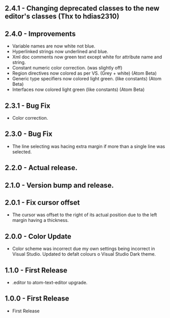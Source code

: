 ## 2.4.1 - Changing deprecated classes to the new editor's classes (Thx to hdias2310)
## 2.4.0 - Improvements
* Variable names are now white not blue.
* Hyperlinked strings now underlined and blue.
* Xml doc comments now green text except white for attribute name and string.
* Constant numeric color correction. (was slightly off)
* Region directives now colored as per VS. (Grey + white) (Atom Beta)
* Generic type specifiers now colored light green. (like constants) (Atom Beta)
* Interfaces now colored light green (like constants) (Atom Beta)
## 2.3.1 - Bug Fix
* Color correction.
## 2.3.0 - Bug Fix
* The line selecting was hacing extra margin if more than a single line was selected.
## 2.2.0 - Actual release. 
## 2.1.0 - Version bump and release.
## 2.0.1 - Fix cursor offset
* The cursor was offset to the right of its actual position due to the left margin having a thickness.
## 2.0.0 - Color Update
* Color scheme was incorrect due my own settings being incorrect in Visual Studio. Updated to defalt colours o Visual Studio Dark theme.
## 1.1.0 - First Release
* .editor to atom-text-editor upgrade.
## 1.0.0 - First Release
* First Release
